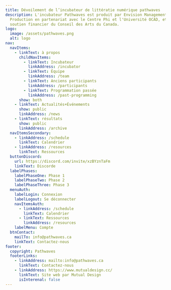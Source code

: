 ```yaml
---
title: Dévoilement de l’incubateur de littératie numérique pathwaves
description: L'incubateur Pathwaves est produit par Envision Management &
  Production en partenariat avec le Centre Phi et l'Université OCAD, et avec le
  soutien financier du Conseil des Arts du Canada.
logo:
  image: /assets/pathwaves.png
  alt: logo
nav:
  navItems:
    - linkText: à propos
      childNavItems:
        - linkText: Incubateur
          linkAddress: /incubator
        - linkText: Équipe
          linkAddress: /team
        - linkText: Anciens participants
          linkAddress: /participants
        - linkText: Programmation passée
          linkAddress: /past-programming
      show: both
    - linkText: Actualités+Événements
      show: public
      linkAddress: /news
    - linkText: résultats
      show: public
      linkAddress: /archive
  navItemsSecondary:
    - linkAddress: /schedule
      linkText: Calendrier
    - linkAddress: /resources
      linkText: Ressources
  buttonDiscord:
    url: https://discord.com/invite/xzBYznTaFm
    linkText: Discorde
  labelPhases:
    labelPhaseOne: Phase 1
    labelPhaseTwo: Phase 2
    labelPhaseThree: Phase 3
  menuAuth:
    labelLogin: Connexion
    labelLogout: Se déconnecter
    navItemsAuth:
      - linkAddress: /schedule
        linkText: Calendrier
      - linkText: Ressources
        linkAddress: /resources
    labelMenu: Compte
  btnContact:
    mailTo: info@pathwaves.ca
    linkText: Contactez-nous
footer:
  copyright: Pathwaves
  footerLinks:
    - linkAddress: mailto:info@pathwaves.ca
      linkText: Contactez-nous
    - linkAddress: https://www.mutualdesign.cc/
      linkText: Site web par Mutual Design
      isInterenal: false
---
```

